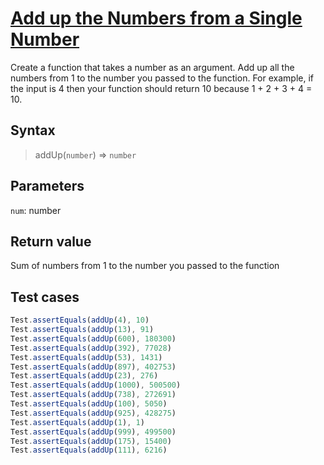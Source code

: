 # [Add up the Numbers from a Single Number](https://edabit.com/challenge/4gzDuDkompAqujpRi)

Create a function that takes a number as an argument. Add up all the numbers from 1 to the number you passed to the function. For example, if the input is 4 then your function should return 10 because 1 + 2 + 3 + 4 = 10.

## Syntax

> addUp(`number`) => `number`

## Parameters

`num`: number

## Return value

Sum of numbers from 1 to the number you passed to the function

## Test cases

```javascript
Test.assertEquals(addUp(4), 10)
Test.assertEquals(addUp(13), 91)
Test.assertEquals(addUp(600), 180300)
Test.assertEquals(addUp(392), 77028)
Test.assertEquals(addUp(53), 1431)
Test.assertEquals(addUp(897), 402753)
Test.assertEquals(addUp(23), 276)
Test.assertEquals(addUp(1000), 500500)
Test.assertEquals(addUp(738), 272691)
Test.assertEquals(addUp(100), 5050)
Test.assertEquals(addUp(925), 428275)
Test.assertEquals(addUp(1), 1)
Test.assertEquals(addUp(999), 499500)
Test.assertEquals(addUp(175), 15400)
Test.assertEquals(addUp(111), 6216) 
```

